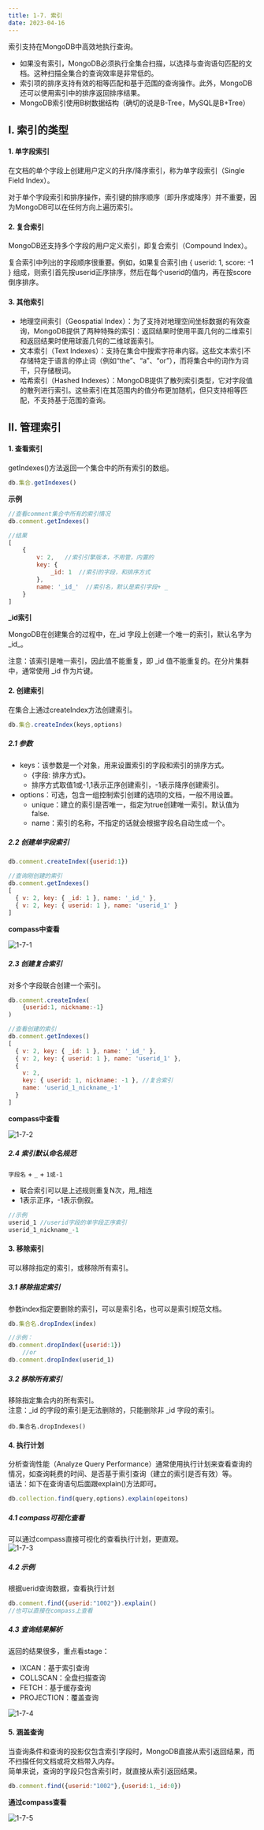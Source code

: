 ```yaml
---
title: 1-7. 索引
date: 2023-04-16
---
```

索引支持在MongoDB中高效地执行查询。  

- 如果没有索引，MongoDB必须执行全集合扫描，以选择与查询语句匹配的文档。这种扫描全集合的查询效率是非常低的。
- 索引项的排序支持有效的相等匹配和基于范围的查询操作。此外，MongoDB还可以使用索引中的排序返回排序结果。  
- MongoDB索引使用B树数据结构（确切的说是B-Tree，MySQL是B+Tree）


## Ⅰ. 索引的类型
#### 1. 单字段索引
在文档的单个字段上创建用户定义的升序/降序索引，称为单字段索引（Single Field Index）。  

对于单个字段索引和排序操作，索引键的排序顺序（即升序或降序）并不重要，因为MongoDB可以在任何方向上遍历索引。

#### 2. 复合索引
MongoDB还支持多个字段的用户定义索引，即复合索引（Compound Index）。  

复合索引中列出的字段顺序很重要。例如，如果复合索引由 { userid: 1, score: -1 } 组成，则索引首先按userid正序排序，然后在每个userid的值内，再在按score倒序排序。


#### 3. 其他索引
- 地理空间索引（Geospatial Index）：为了支持对地理空间坐标数据的有效查询，MongoDB提供了两种特殊的索引：返回结果时使用平面几何的二维索引和返回结果时使用球面几何的二维球面索引。
- 文本索引（Text Indexes）：支持在集合中搜索字符串内容。这些文本索引不存储特定于语言的停止词（例如“the”、“a”、“or”），而将集合中的词作为词干，只存储根词。
- 哈希索引（Hashed Indexes）：MongoDB提供了散列索引类型，它对字段值的散列进行索引。这些索引在其范围内的值分布更加随机，但只支持相等匹配，不支持基于范围的查询。

## Ⅱ. 管理索引

#### 1. 查看索引
getIndexes()方法返回一个集合中的所有索引的数组。
```js
db.集合.getIndexes()
```

**示例**
```js
//查看comment集合中所有的索引情况
db.comment.getIndexes()

//结果
[ 
    { 
        v: 2,   //索引引擎版本，不用管，内置的
        key: { 
            _id: 1  //索引的字段，和排序方式
        }, 
        name: '_id_'  //索引名，默认是索引字段+ _
    } 
]
```

**_id索引**  

MongoDB在创建集合的过程中，在_id 字段上创建一个唯一的索引，默认名字为_id_。
  
注意：该索引是唯一索引，因此值不能重复，即 _id 值不能重复的。在分片集群中，通常使用 _id 作为片键。

#### 2. 创建索引
在集合上通过createIndex方法创建索引。
```js
db.集合.createIndex(keys,options)
```

##### 2.1 参数
- keys：该参数是一个对象，用来设置索引的字段和索引的排序方式。
    - {字段: 排序方式}。
    - 排序方式取值1或-1,1表示正序创建索引，-1表示降序创建索引。
- options：可选，包含一组控制索引创建的选项的文档，一般不用设置。
    - unique：建立的索引是否唯一，指定为true创建唯一索引。默认值为false.
    - name：索引的名称，不指定的话就会根据字段名自动生成一个。


##### 2.2 创建单字段索引
```js
db.comment.createIndex({userid:1})

//查询刚创建的索引
db.comment.getIndexes()
[
  { v: 2, key: { _id: 1 }, name: '_id_' },
  { v: 2, key: { userid: 1 }, name: 'userid_1' }
]
```
**compass中查看**  

![1-7-1](/img/sql/mongodb/1-7-1.png)


##### 2.3 创建复合索引
对多个字段联合创建一个索引。
```js
db.comment.createIndex(
    {userid:1, nickname:-1}
)

//查看创建的索引
db.comment.getIndexes()
[
  { v: 2, key: { _id: 1 }, name: '_id_' },
  { v: 2, key: { userid: 1 }, name: 'userid_1' },
  {
    v: 2,
    key: { userid: 1, nickname: -1 }, //复合索引
    name: 'userid_1_nickname_-1'
  }
]
```
**compass中查看**  

![1-7-2](/img/sql/mongodb/1-7-2.png)

##### 2.4 索引默认命名规范
`字段名` + `_` + `1或-1`
- 联合索引可以是上述规则重复N次，用_相连
- 1表示正序，-1表示倒叙。

```js
//示例
userid_1 //userid字段的单字段正序索引
userid_1_nickname_-1
```

#### 3. 移除索引
可以移除指定的索引，或移除所有索引。

##### 3.1 移除指定索引
参数index指定要删除的索引，可以是索引名，也可以是索引规范文档。
```js
db.集合名.dropIndex(index)

//示例：
db.comment.dropIndex({userid:1})
    //or
db.comment.dropIndex(userid_1)    
```
##### 3.2 移除所有索引
移除指定集合内的所有索引。  
注意：_id 的字段的索引是无法删除的，只能删除非 _id 字段的索引。
```
db.集合名.dropIndexes()
```

#### 4. 执行计划
分析查询性能（Analyze Query Performance）通常使用执行计划来查看查询的情况，如查询耗费的时间、是否基于索引查询（建立的索引是否有效）等。    
语法：如下在查询语句后面跟explain()方法即可。
```js
db.collection.find(query,options).explain(opeitons)
```

##### 4.1 compass可视化查看
可以通过compass直接可视化的查看执行计划，更直观。  
![1-7-3](/img/sql/mongodb/1-7-3.png)

##### 4.2 示例
根据uerid查询数据，查看执行计划
```js
db.comment.find({userid:"1002"}).explain()
//也可以直接在compass上查看
```

##### 4.3 查询结果解析  
返回的结果很多，重点看stage：
- IXCAN：基于索引查询
- COLLSCAN：全盘扫描查询
- FETCH：基于缓存查询
- PROJECTION：覆盖查询

![1-7-4](/img/sql/mongodb/1-7-4.png)

#### 5. 涵盖查询
当查询条件和查询的投影仅包含索引字段时，MongoDB直接从索引返回结果，而不扫描任何文档或将文档带入内存。   
简单来说，查询的字段只包含索引时，就直接从索引返回结果。

```js
db.comment.find({userid:"1002"},{userid:1,_id:0})
```
**通过compass查看**  

![1-7-5](/img/sql/mongodb/1-7-5.png)